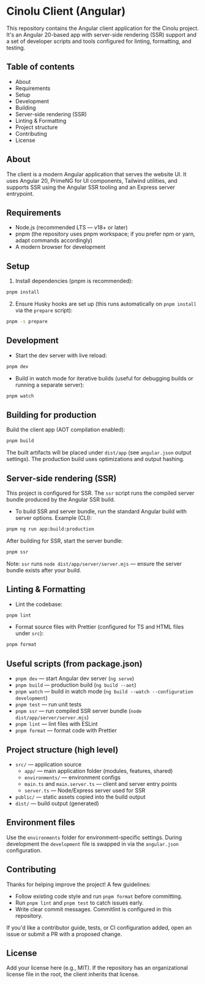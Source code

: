 # Cinolu Client (Angular)

This repository contains the Angular client application for the Cinolu project. It's an Angular 20-based app with server-side rendering (SSR) support and a set of developer scripts and tools configured for linting, formatting, and testing.

## Table of contents

- About
- Requirements
- Setup
- Development
- Building
- Server-side rendering (SSR)
- Linting & Formatting
- Project structure
- Contributing
- License

## About

The client is a modern Angular application that serves the website UI. It uses Angular 20, PrimeNG for UI components, Tailwind utilities, and supports SSR using the Angular SSR tooling and an Express server entrypoint.

## Requirements

- Node.js (recommended LTS — v18+ or later)
- pnpm (the repository uses pnpm workspace; if you prefer npm or yarn, adapt commands accordingly)
- A modern browser for development

## Setup

1. Install dependencies (pnpm is recommended):

```bash
pnpm install
```

2. Ensure Husky hooks are set up (this runs automatically on `pnpm install` via the `prepare` script):

```bash
pnpm -s prepare
```

## Development

- Start the dev server with live reload:

```bash
pnpm dev
```

- Build in watch mode for iterative builds (useful for debugging builds or running a separate server):

```bash
pnpm watch
```

## Building for production

Build the client app (AOT compilation enabled):

```bash
pnpm build
```

The built artifacts will be placed under `dist/app` (see `angular.json` output settings). The production build uses optimizations and output hashing.

## Server-side rendering (SSR)

This project is configured for SSR. The `ssr` script runs the compiled server bundle produced by the Angular SSR build.

- To build SSR and server bundle, run the standard Angular build with server options. Example (CLI):

```bash
pnpm ng run app:build:production
```

After building for SSR, start the server bundle:

```bash
pnpm ssr
```

Note: `ssr` runs `node dist/app/server/server.mjs` — ensure the server bundle exists after your build.

## Linting & Formatting

- Lint the codebase:

```bash
pnpm lint
```

- Format source files with Prettier (configured for TS and HTML files under `src`):

```bash
pnpm format
```

## Useful scripts (from package.json)

- `pnpm dev` — start Angular dev server (`ng serve`)
- `pnpm build` — production build (`ng build --aot`)
- `pnpm watch` — build in watch mode (`ng build --watch --configuration development`)
- `pnpm test` — run unit tests
- `pnpm ssr` — run compiled SSR server bundle (`node dist/app/server/server.mjs`)
- `pnpm lint` — lint files with ESLint
- `pnpm format` — format code with Prettier

## Project structure (high level)

- `src/` — application source
  - `app/` — main application folder (modules, features, shared)
  - `environments/` — environment configs
  - `main.ts` and `main.server.ts` — client and server entry points
  - `server.ts` — Node/Express server used for SSR
- `public/` — static assets copied into the build output
- `dist/` — build output (generated)

## Environment files

Use the `environments` folder for environment-specific settings. During development the `development` file is swapped in via the `angular.json` configuration.

## Contributing

Thanks for helping improve the project! A few guidelines:

- Follow existing code style and run `pnpm format` before committing.
- Run `pnpm lint` and `pnpm test` to catch issues early.
- Write clear commit messages. Commitlint is configured in this repository.

If you'd like a contributor guide, tests, or CI configuration added, open an issue or submit a PR with a proposed change.

## License

Add your license here (e.g., MIT). If the repository has an organizational license file in the root, the client inherits that license.
